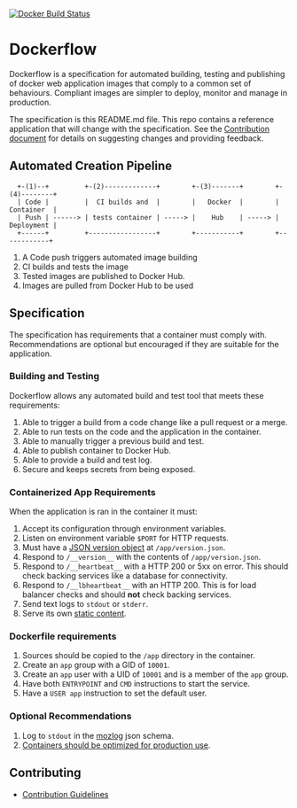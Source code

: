 [![Docker Build Status](https://circleci.com/gh/mozilla-services/Dockerflow/tree/master.svg?style=shield&circle-token=c7c606e039cdccd2380782672ac12b2e85550295)](https://circleci.com/gh/mozilla-services/Dockerflow)


# Dockerflow

Dockerflow is a specification for automated building, testing and publishing of docker web application images that comply to a common set of behaviours. Compliant images are simpler to deploy, monitor and manage in production.

The specification is this README.md file. This repo contains a reference application that will change with the specification. See the [Contribution document](CONTRIBUTE.md) for details on suggesting changes and providing feedback.

## Automated Creation Pipeline

````
  +-(1)--+         +-(2)-------------+        +-(3)-------+        +-(4)--------+
  | Code |         |  CI builds and  |        |   Docker  |        | Container  |
  | Push | ------> | tests container | -----> |    Hub    | -----> | Deployment |
  +------+         +-----------------+        +-----------+        +------------+

````

1. A Code push triggers automated image building
2. CI builds and tests the image
3. Tested images are published to Docker Hub.
4. Images are pulled from Docker Hub to be used

## Specification

The specification has requirements that a container must comply with. Recommendations are optional but encouraged if they are suitable for the application.

### Building and Testing

Dockerflow allows any automated build and test tool that meets these requirements:

1. Able to trigger a build from a code change like a pull request or a merge.
1. Able to run tests on the code and the application in the container.
1. Able to manually trigger a previous build and test.
1. Able to publish container to Docker Hub.
1. Able to provide a build and test log.
1. Secure and keeps secrets from being exposed.

### Containerized App Requirements

When the application is ran in the container it must:

1. Accept its configuration through environment variables.
1. Listen on environment variable `$PORT` for HTTP requests.
1. Must have a [JSON version object](docs/version_object.md) at `/app/version.json`.
1. Respond to `/__version__` with the contents of `/app/version.json`.
1. Respond to `/__heartbeat__` with a HTTP 200 or 5xx on error. This should check backing services like a database for connectivity.
1. Respond to `/__lbheartbeat__` with an HTTP 200. This is for load balancer checks and should **not** check backing services.
1. Send text logs to `stdout` or `stderr`.
1. Serve its own [static content](docs/serving-static-content.md).

### Dockerfile requirements

1. Sources should be copied to the `/app` directory in the container.
1. Create an `app` group with a GID of `10001`.
1. Create an `app` user with a UID of `10001` and is a member of the `app` group.
1. Have both `ENTRYPOINT` and `CMD` instructions to start the service.
1. Have a `USER app` instruction to set the default user.

### Optional Recommendations

1. Log to `stdout` in the
   [mozlog](https://wiki.mozilla.org/Firefox/Services/Logging) json schema.
1. [Containers should be optimized for production use](docs/building-container.md).

## Contributing
* [Contribution Guidelines](CONTRIBUTE.md)
